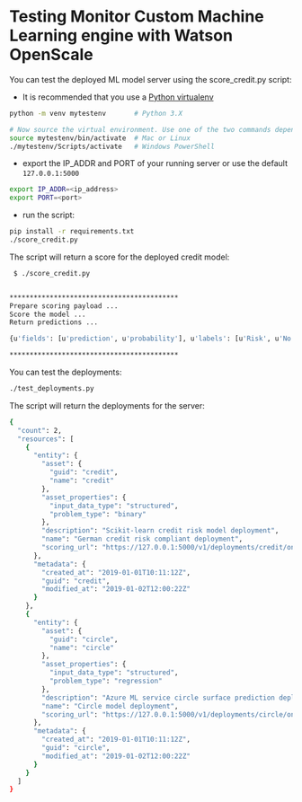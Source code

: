 # Testing  Monitor Custom Machine Learning engine with Watson OpenScale

You can test the deployed ML model server using the score_credit.py script:

* It is recommended that you use a [Python virtualenv](https://pypi.org/project/virtualenv/)

```bash
python -m venv mytestenv       # Python 3.X

# Now source the virtual environment. Use one of the two commands depending on your OS.
source mytestenv/bin/activate  # Mac or Linux
./mytestenv/Scripts/activate   # Windows PowerShell
```

* export the IP_ADDR and PORT of your running server or use the default `127.0.0.1:5000`

```bash
export IP_ADDR=<ip_address>
export PORT=<port>
```

* run the script:

```bash
pip install -r requirements.txt
./score_credit.py
```

The script will return a score for the deployed credit model:

```bash
 $ ./score_credit.py


******************************************
Prepare scoring payload ...
Score the model ...
Return predictions ...

{u'fields': [u'prediction', u'probability'], u'labels': [u'Risk', u'No Risk'], u'values': [[u'No Risk', [0.8823126094462725, 0.1176873905537274]], [u'No Risk', [0.6755090846150376, 0.3244909153849625]], [u'No Risk', [0.8944991421537971, 0.10550085784620292]], [u'No Risk', [0.9297263621482206, 0.07027363785177945]]]}

******************************************
```

You can test the deployments:

```bash
./test_deployments.py
```

The script will return the deployments for the server:

```bash
{
  "count": 2,
  "resources": [
    {
      "entity": {
        "asset": {
          "guid": "credit",
          "name": "credit"
        },
        "asset_properties": {
          "input_data_type": "structured",
          "problem_type": "binary"
        },
        "description": "Scikit-learn credit risk model deployment",
        "name": "German credit risk compliant deployment",
        "scoring_url": "https://127.0.0.1:5000/v1/deployments/credit/online"
      },
      "metadata": {
        "created_at": "2019-01-01T10:11:12Z",
        "guid": "credit",
        "modified_at": "2019-01-02T12:00:22Z"
      }
    },
    {
      "entity": {
        "asset": {
          "guid": "circle",
          "name": "circle"
        },
        "asset_properties": {
          "input_data_type": "structured",
          "problem_type": "regression"
        },
        "description": "Azure ML service circle surface prediction deployment",
        "name": "Circle model deployment",
        "scoring_url": "https://127.0.0.1:5000/v1/deployments/circle/online"
      },
      "metadata": {
        "created_at": "2019-01-01T10:11:12Z",
        "guid": "circle",
        "modified_at": "2019-01-02T12:00:22Z"
      }
    }
  ]
}
```
